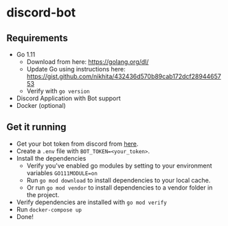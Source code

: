 # discord-bot

## Requirements
* Go 1.11
    * Download from here: https://golang.org/dl/
    * Update Go using instructions here: https://gist.github.com/nikhita/432436d570b89cab172dcf2894465753
    * Verify with `go version`
* Discord Application with Bot support
* Docker (optional)
## Get it running
* Get your bot token from discord from [here](https://discordapp.com/developers/applications/me).
* Create a `.env` file with `BOT_TOKEN=<your_token>`.
* Install the dependencies
    * Verify you've enabled go modules by setting to your environment variables `GO111MODULE=on`
    * Run `go mod download` to install dependencies to your local cache.
    * Or run `go mod vendor` to install dependencies to a vendor folder in the project.
* Verify dependencies are installed with `go mod verify`
* Run `docker-compose up`
* Done!
